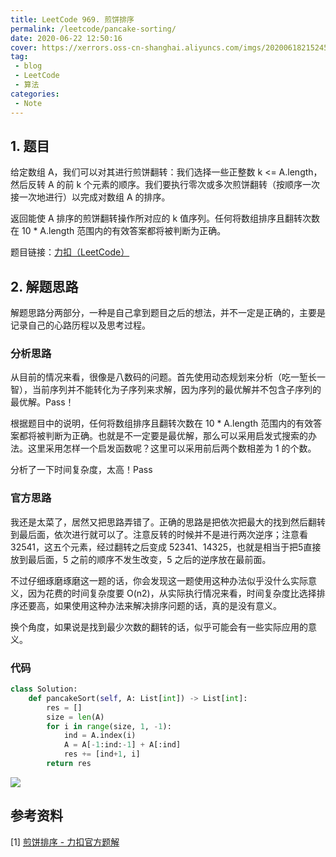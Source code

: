```yaml
---
title: LeetCode 969. 煎饼排序
permalink: /leetcode/pancake-sorting/
date: 2020-06-22 12:50:16
cover: https://xerrors.oss-cn-shanghai.aliyuncs.com/imgs/20200618215245.png
tag: 
 - blog
 - LeetCode
 - 算法
categories:
 - Note
---
```


## 1. 题目

给定数组 A，我们可以对其进行煎饼翻转：我们选择一些正整数 k <= A.length，然后反转 A 的前 k 个元素的顺序。我们要执行零次或多次煎饼翻转（按顺序一次接一次地进行）以完成对数组 A 的排序。

返回能使 A 排序的煎饼翻转操作所对应的 k 值序列。任何将数组排序且翻转次数在 10 * A.length 范围内的有效答案都将被判断为正确。

题目链接：[力扣（LeetCode）](https://leetcode-cn.com/problems/pancake-sorting)

<!-- more -->

## 2. 解题思路

解题思路分两部分，一种是自己拿到题目之后的想法，并不一定是正确的，主要是记录自己的心路历程以及思考过程。

### 分析思路

从目前的情况来看，很像是八数码的问题。首先使用动态规划来分析（吃一堑长一智），当前序列并不能转化为子序列来求解，因为序列的最优解并不包含子序列的最优解。Pass！

根据题目中的说明，任何将数组排序且翻转次数在 10 * A.length 范围内的有效答案都将被判断为正确。也就是不一定要是最优解，那么可以采用启发式搜索的办法。这里采用怎样一个启发函数呢？这里可以采用前后两个数相差为 1 的个数。

分析了一下时间复杂度，太高！Pass

### 官方思路

我还是太菜了，居然又把思路弄错了。正确的思路是把依次把最大的找到然后翻转到最后面，依次进行就可以了。注意反转的时候并不是进行两次逆序；注意看 32541，这五个元素，经过翻转之后变成 52341、14325，也就是相当于把5直接放到最后面，5 之前的顺序不发生改变，5 之后的逆序放在最前面。

不过仔细琢磨琢磨这一题的话，你会发现这一题使用这种办法似乎没什么实际意义，因为花费的时间复杂度要 O(n2)，从实际执行情况来看，时间复杂度比选择排序还要高，如果使用这种办法来解决排序问题的话，真的是没有意义。

换个角度，如果说是找到最少次数的翻转的话，似乎可能会有一些实际应用的意义。

### 代码

```python
class Solution:
    def pancakeSort(self, A: List[int]) -> List[int]:
        res = []
        size = len(A)
        for i in range(size, 1, -1):
            ind = A.index(i)
            A = A[-1:ind:-1] + A[:ind]
            res += [ind+1, i]
        return res
```

![](https://xerrors.oss-cn-shanghai.aliyuncs.com/imgs/20200622124821.png)

## 参考资料

[1] [煎饼排序 - 力扣官方题解](https://leetcode-cn.com/problems/pancake-sorting/solution/jian-bing-pai-xu-by-leetcode/)